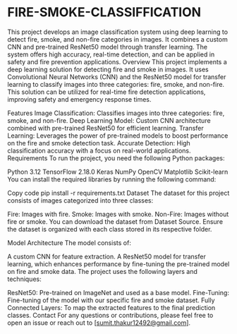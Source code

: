 # FIRE-SMOKE-CLASSIFFICATION
 This project develops an image classification system using deep learning to detect fire, smoke, and non-fire categories in images. It combines a custom CNN and pre-trained ResNet50 model through transfer learning. The system offers high accuracy, real-time detection, and can be applied in safety and fire prevention applications.
Overview
This project implements a deep learning solution for detecting fire and smoke in images. It uses Convolutional Neural Networks (CNN) and the ResNet50 model for transfer learning to classify images into three categories: fire, smoke, and non-fire. This solution can be utilized for real-time fire detection applications, improving safety and emergency response times.

Features
Image Classification: Classifies images into three categories: fire, smoke, and non-fire.
Deep Learning Model: Custom CNN architecture combined with pre-trained ResNet50 for efficient learning.
Transfer Learning: Leverages the power of pre-trained models to boost performance on the fire and smoke detection task.
Accurate Detection: High classification accuracy with a focus on real-world applications.
Requirements
To run the project, you need the following Python packages:

Python 3.12
TensorFlow 2.18.0
Keras
NumPy
OpenCV
Matplotlib
Scikit-learn
You can install the required libraries by running the following command:

Copy code
pip install -r requirements.txt
Dataset
The dataset for this project consists of images categorized into three classes:

Fire: Images with fire.
Smoke: Images with smoke.
Non-Fire: Images without fire or smoke.
You can download the dataset from Dataset Source. Ensure the dataset is organized with each class stored in its respective folder.

Model Architecture
The model consists of:

A custom CNN for feature extraction.
A ResNet50 model for transfer learning, which enhances performance by fine-tuning the pre-trained model on fire and smoke data.
The project uses the following layers and techniques:

ResNet50: Pre-trained on ImageNet and used as a base model.
Fine-Tuning: Fine-tuning of the model with our specific fire and smoke dataset.
Fully Connected Layers: To map the extracted features to the final prediction classes.
Contact
For any questions or contributions, please feel free to open an issue or reach out to [sumit.thakur12492@gmail.com].
